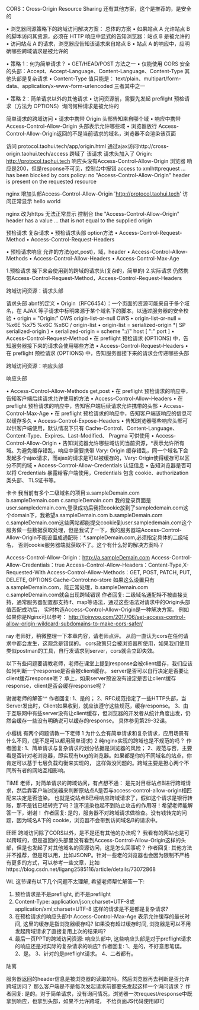 CORS：Cross-Origin Resource Sharing   还有其他方案，这个是推荐的，是安全的

• 浏览器同源策略下的跨域访问解决方案： 总体的方案
  • 如果站点 A 允许站点 B 的脚本访问其资源，必须在 HTTP 响应中显式的告知浏览器：站点 B 是被允许的
    • 访问站点 A 的请求，浏览器应告知该请求来自站点 B
    • 站点 A 的响应中，应明确哪些跨域请求是被允许的

• 策略 1：何为简单请求？
  • GET/HEAD/POST 方法之一
  • 仅能使用 CORS 安全的头部：Accept、Accept-Language、Content-Language、Content-Type   其他头部是复杂请求
  • Content-Type 值只能是： text/plain、multipart/form-data、application/x-www-form-urlencoded 三者其中之一

• 策略 2：简单请求以外的其他请求
  • 访问资源前，需要先发起 prefilght 预检请求（方法为 OPTIONS）询问何种请求是被允许的
  
 
 

简单请求的跨域访问
• 请求中携带 Origin 头部告知来自哪个域
• 响应中携带 Access-Control-Allow-Origin 头部表示允许哪些域
• 浏览器放行       Access-Control-Allow-Origin返回的不是当前请求的域名，浏览器不会渲染该页面

访问 protocol.taohui.tech/app/origin.html
  通过ajax访问http://cross-origin.taohui.tech/access   跨域了
  该请求 请求头加入了 Origin: http://protocol.taohui.tech
     响应头没有Access-Control-Allow-Origin
     浏览器 响应是200，但是response不可见，控制台中报错  access to xmlhttprequest ...  has been blocked by cors policy:
      no "Access-Control-Allow-Origin" header is present on the requested resource
  
  nginx 增加头部Access-Control-Allow-Origin    'http://protocol.taohui.tech'
    访问正常显示 hello world
  
  nginx 改为https
     无法正常显示   控制台 the "Access-Control-Allow-Origin" header has a value ... that is not equal to the supplied origin
  
  

预检请求    复杂请求
• 预检请求头部   option方法
  • Access-Control-Request-Method
  • Access-Control-Request-Headers

• 预检请求响应   允许的方法(get,post)，域，header
  • Access-Control-Allow-Methods
  • Access-Control-Allow-Headers
  • Access-Control-Max-Age  
    
  1.预检请求  接下来会使用到的跨域的请求头(复杂的，简单的)
  2.实际请求  仍然携带Access-Control-Request-Method，Access-Control-Request-Headers  
  
  

跨域访问资源：请求头部

请求头部  abnf的定义
• Origin（RFC6454）：一个页面的资源可能来自于多个域名，在 AJAX 等子请求中标明来源于某个域名下的脚本，以通过服务器的安全校验
  • origin = "Origin:" OWS origin-list-or-null OWS
  • origin-list-or-null = %x6E %x75 %x6C %x6C / origin-list
  • origin-list = serialized-origin *( SP serialized-origin )
  • serialized-origin = scheme "://" host [ ":" port ]
• Access-Control-Request-Method
  • 在 preflight 预检请求 (OPTIONS) 中，告知服务器接下来的请求会使用哪些方法
• Access-Control-Request-Headers
 • 在 preflight 预检请求 (OPTIONS) 中，告知服务器接下来的请求会传递哪些头部 
 
 
跨域访问资源：响应头部

响应头部

• Access-Control-Allow-Methods  get,post
  • 在 preflight 预检请求的响应中，告知客户端后续请求允许使用的方法
• Access-Control-Allow-Headers
  • 在 preflight 预检请求的响应中，告知客户端后续请求允许携带的头部
• Access-Control-Max-Age 
  • 在 preflight 预检请求的响应中，告知客户端该响应的信息可以缓存多久
• Access-Control-Expose-Headers
  • 告知浏览器哪些响应头部可以供客户端使用，默认情况下只有 Cache-Control、Content-Language、 Content-Type、Expires、Last-Modified、
    Pragma 可供使用
• Access-Control-Allow-Origin
  • 告知浏览器允许哪些域访问当前资源，*表示允许所有域。为避免缓存错乱，响应中需要携带 Vary: Origin 
    缓存错乱，同一个域名下会发起多个ajax请求，而ajax的请求是可以被缓存的，Vary: Origin使得缓存可以区分不同的域
• Access-Control-Allow-Credentials   认证信息
  • 告知浏览器是否可以将 Credentials 暴露给客户端使用，Credentials 包含 cookie、authorization 类头部、 TLS证书等。  
  
  
 
 
卡卡
我当前有多个二级域名的项目:a.sampleDemain.com b.sampleDemain.com c.sampleDemain.com
我的登录页面是user.sampledemain.com,登录成功后我把cookie放到了sampledemain.com这个domain下，我希望a.sampleDemain.com b.sampleDemain.com c.sampleDemain.com这些网站都能提交cookie到user.sampledemain.com这个服务做一些数据获取处理，但是我试了一下，我的服务器端Access-Control-Allow-Origin不能设置成通配符：*.sampleDemain.com,必须指定具体的二级域名，
否则cookie服务器端就获取不了。这个有什么好的解决方案吗？

Access-Control-Allow-Origin：http://a.sampleDemain.com
Access-Control-Allow-Credentials：true
Access-Control-Allow-Headers：Content-Type,X-Requested-With
Access-Control-Allow-Methods：GET, POST, PATCH, PUT, DELETE, OPTIONS
Cache-Control:no-store
如果这么设置只有a.sampleDemain.com，能正常处理，b.sampleDemain.com c.sampleDemain.com就会出现跨域错误
作者回复: 二级域名通配特不被直接支持，通常服务器配置都支持if、map等语法，通过这些语法对请求中的Origin头部值匹配成功后，
实时构造Access-Control-Allow-Origin是一种解决方案。 例如如果你是Nginx可以参考：
http://joinyoo.com/2017/06/set-access-control-allow-origin-wildcard-subdomains-to-make-cors-safer/ 


ray
老师好，稍微整理一下本章内容，请老师点评。
从前一直认为cors在任何请求中都会发生，这观念是错误的。
cors政策只会被浏览器所使用，如果我们使用类似postman的工具，自行发请求到server，cors就会立即失效。

以下有些问题要请教老师，老师在课堂上提到response会被client缓存，我们应该如何判断一个response是否会被client缓存。
server是否可以自行决定是否要让client缓存response呢？
承上，如果server预设没有设定是否让client缓存response，client是否会缓存response呢？


谢谢老师的解答^^
作者回复: 1、是的；
2、RFC规范指定了一些HTTP头部，当Server发出时，Client如果收到，就应该遵守这些规范，缓存response。
3、由于互联网中有些server没有让client缓存，但浏览器的开发者从统计角度出发，仍然会缓存一些没有明确说可以缓存的response。
具体参见第29-32课。


小樱桃
有两个问题请教一下老师
1 为什么会有简单请求和复杂请求，应用场景有什么不同，(是不是可以都用简单请求)
2 纯nginx实现的跨域也是不规范的吗？
作者回复: 1、简单请求与复杂请求的划分依据是浏览器的风险；
2、规范与否，主要看是否针对老浏览器，即实现有bug的浏览器。如果都是你的不同域名的站点，你肯定可以基于七层负载均衡来实现的，
这样做没问题的。跨域主要是担心两个不同所有者的网站互相影响。 


TiME
老师，对简单请求的跨域访问，有点想不通：
是先对目标站点B进行跨域请求，然后靠客户端浏览器来判断原站点A是否与access-control-allow-origin相匹配来决定是否渲染。
也就是说站点B已经响应跨域请求了，假如这个请求是银行转账，那不是钱已经转完了吗？渲不渲染也起不到防止攻击的作用呀！希望老师能解答一下，谢谢！
作者回复: 是的，服务器不对跨域请求做检查。没有钱转完的问题，因为域名A下的 cookie，浏览器不会带到访问域名B的请求中。


旺旺
跨域访问除了CORS以外，是不是还有其他的办法呢？
我看有的网站也是可以跨域的，但是返回的头部里没有看到Access-Control-Allow-Origin这样的头部，但是也发起了对其他域名的资源访问，这是怎么回事呢？
作者回复: 其他方法并不推荐，但是可以用，比如JSONP。针对一些老的浏览器也会因为限制不严格有更多的方式，可以参考一些文章，比如https://blog.csdn.net/ligang2585116/article/details/73072868

WL
这节课有以下几个问题不太理解, 希望老师帮忙解答一下:
1. 预检请求是不是preflight, 而不是prefilght
2. Content-Type: application/json;charset=UTF-8或application/xml;charset=UTF-8 这样的请求是不是都是复杂请求?
3. 在预检请求的响应头部中 Access-Control-Max-Age 表示允许缓存的最长时间, 这里的缓存是指浏览器缓存吗? 如果没有超过缓存时间, 浏览器是可以不用发起跨域请求了直接复用上次的结果吗?
4. 最后一页PPT的跨域访问资源: 响应头部中, 这些响应头部是对于preflight请求的响应还是对实际的复杂请求的响应?
作者回复: 1、是的，不好意思笔误。
2、是。
3、针对的是preflight请求。
4、二者都有。


陆离

服务器返回的header信息是被浏览器的读取的吗，然后浏览器再去判断是否允许跨域访问？
那么客户端是不是每次发起请求前都要先发起这样一个询问请求？
作者回复: 是的。对于简单请求，没有询问情况，浏览器一次request/response中既拿到响应，也拿到头部，如果不允许跨域，
 不给页面JS代码使用即可